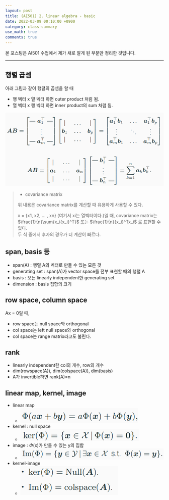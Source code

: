 ```yaml
---
layout: post
title: (AI501) 2. linear algebra - basic
date: 2022-03-09 00:10:00 +0900
category: class-summary
use_math: true
comments: true
---
```


본 포스팅은 AI501 수업에서 제가 새로 알게 된 부분만 정리한 것입니다.

---

## 행렬 곱셈

아래 그림과 같이 행렬의 곱셈을 할 때

- 행 벡터 x 열 벡터 하면 outer product 처럼 됨.
- 열 벡터 x 행 벡터 하면 inner product의 sum 처럼 됨.

![alt text](/public/img/220310/matrix_multiply.png)

> - covariance matrix
> 
> 위 내용은 covariance matrix를 계산할 때 유용하게 사용할 수 있다.
> 
> x = {x1, x2, ... , xn} (여기서 xi는 열벡터이다.)일 때, covariance matrix는 $\frac{1}{n}\sum{x_i{x_i}^T}$ 또는 $\frac{1}{n}{x_i}^Tx_i$ 로 표현할 수 있다.<br>
> 두 식 중에서 후자의 경우가 더 계산이 빠르다. 

## span, basis 등

- span(A) : 행렬 A의 벡터로 만들 수 있는 모든 것
- generating set : span(A)가 vector space를 전부 표현할 때의 행렬 A
- basis : 모든 linearly independent한 generating set
- dimension : basis 집합의 크기

## row space, column space

Ax = 0일 때,

- row space는 null space와 orthogonal
- col space는 left null space와 orthogonal
- col space는 range matrix라고도 불린다.

## rank

- linearly independent한 col의 개수, row의 개수
- dim(rowspace(A)), dim(colspace(A)), dim(basis)
- A가 invertible하면 rank(A)=n

## linear map, kernel, image

- linear map
  - ![alt text](/public/img/220310/linearity.png)
- kernel : null space
  - ![alt text](/public/img/220310/kernel.png)
- image : $\Phi$(x)가 만들 수 있는 y의 집합 
  - ![alt text](/public/img/220310/image.png)
- kernel-image
  - ![alt text](/public/img/220310/kernel_image.png)
